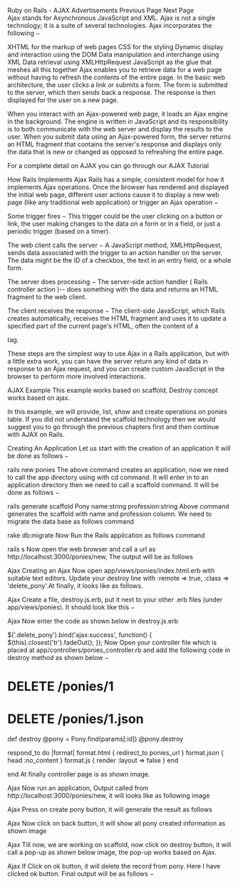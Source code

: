 

Ruby on Rails - AJAX
Advertisements
 Previous Page Next Page  
Ajax stands for Asynchronous JavaScript and XML. Ajax is not a single technology; it is a suite of several technologies. Ajax incorporates the following −

XHTML for the markup of web pages
CSS for the styling
Dynamic display and interaction using the DOM
Data manipulation and interchange using XML
Data retrieval using XMLHttpRequest
JavaScript as the glue that meshes all this together
Ajax enables you to retrieve data for a web page without having to refresh the contents of the entire page. In the basic web architecture, the user clicks a link or submits a form. The form is submitted to the server, which then sends back a response. The response is then displayed for the user on a new page.

When you interact with an Ajax-powered web page, it loads an Ajax engine in the background. The engine is written in JavaScript and its responsibility is to both communicate with the web server and display the results to the user. When you submit data using an Ajax-powered form, the server returns an HTML fragment that contains the server's response and displays only the data that is new or changed as opposed to refreshing the entire page.

For a complete detail on AJAX you can go through our AJAX Tutorial

How Rails Implements Ajax
Rails has a simple, consistent model for how it implements Ajax operations. Once the browser has rendered and displayed the initial web page, different user actions cause it to display a new web page (like any traditional web application) or trigger an Ajax operation −

Some trigger fires − This trigger could be the user clicking on a button or link, the user making changes to the data on a form or in a field, or just a periodic trigger (based on a timer).

The web client calls the server − A JavaScript method, XMLHttpRequest, sends data associated with the trigger to an action handler on the server. The data might be the ID of a checkbox, the text in an entry field, or a whole form.

The server does processing − The server-side action handler ( Rails controller action )-- does something with the data and returns an HTML fragment to the web client.

The client receives the response − The client-side JavaScript, which Rails creates automatically, receives the HTML fragment and uses it to update a specified part of the current page's HTML, often the content of a <div> tag.

These steps are the simplest way to use Ajax in a Rails application, but with a little extra work, you can have the server return any kind of data in response to an Ajax request, and you can create custom JavaScript in the browser to perform more involved interactions.

AJAX Example
This example works based on scaffold, Destroy concept works based on ajax.

In this example, we will provide, list, show and create operations on ponies table. If you did not understand the scaffold technology then we would suggest you to go through the previous chapters first and then continue with AJAX on Rails.

Creating An Application
Let us start with the creation of an application It will be done as follows −

rails new ponies
The above command creates an application, now we need to call the app directory using with cd command. It will enter in to an application directory then we need to call a scaffold command. It will be done as follows −

rails generate scaffold Pony name:string profession:string
Above command generates the scaffold with name and profession column. We need to migrate the data base as follows command

rake db:migrate
Now Run the Rails application as follows command

rails s
Now open the web browser and call a url as http://localhost:3000/ponies/new, The output will be as follows

Ajax
Creating an Ajax
Now open app/views/ponies/index.html.erb with suitable text editors. Update your destroy line with :remote => true, :class => 'delete_pony'.At finally, it looks like as follows.

Ajax
Create a file, destroy.js.erb, put it next to your other .erb files (under app/views/ponies). It should look like this −

Ajax
Now enter the code as shown below in destroy.js.erb

$('.delete_pony').bind('ajax:success', function() {
   $(this).closest('tr').fadeOut();
});
Now Open your controller file which is placed at app/controllers/ponies_controller.rb and add the following code in destroy method as shown below −

# DELETE /ponies/1
# DELETE /ponies/1.json
def destroy
   @pony = Pony.find(params[:id])
   @pony.destroy
   
   respond_to do |format|
      format.html { redirect_to ponies_url }
      format.json { head :no_content }
      format.js   { render :layout => false }
   end
   
end
At finally controller page is as shown image.

Ajax
Now run an application, Output called from http://localhost:3000/ponies/new, it will looks like as following image

Ajax
Press on create pony button, it will generate the result as follows

Ajax
Now click on back button, it will show all pony created information as shown image

Ajax
Till now, we are working on scaffold, now click on destroy button, it will call a pop-up as shown below image, the pop-up works based on Ajax.

Ajax
If Click on ok button, it will delete the record from pony. Here I have clicked ok button. Final output will be as follows −
